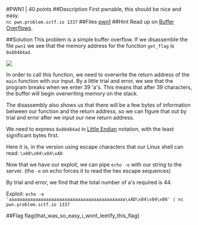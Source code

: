 #PWN1 | 40 points
##Description
First pwnable, this should be nice and easy.  
`nc pwn.problem.sctf.io 1337`
##Files
[pwn1](http://compete.sctf.io/2015q2/problemfiles/54/pwn1)
##Hint
Read up on [Buffer Overflows](https://en.wikipedia.org/wiki/Buffer_overflow).

##Solution
This problem is a simple buffer overflow.
If we disassemble the file `pwn1` we see that the memory address for the function `get_flag` is `0x80484ad`.  

![](https://github.com/ztaylor54/CTF/blob/master/sctf/screenshots/pwn_screenshot_1.png)

In order to call this function, we need to overwrite the return address of the `main` function with our input. By a little trial and error, we see that the program breaks when we enter 39 'a's. This means that after 39 characters, the buffer will begin overwriting memory on the stack.  

The disassembly also shows us that there will be a few bytes of information between our function and the return address, so we can figure that out by trial and error after we input our new return address.  

We need to express `0x80484ad` in [Little Endian](https://en.wikipedia.org/wiki/Endianness) notation, with the least significant bytes first.  

Here it is, in the version using escape characters that our Linux shell can read: `\x08\x04\x84\xAD`  

Now that we have our exploit, we can pipe `echo -e` with our string to the server. (the `-e` on echo forces it to read the hex escape sequences)  

By trial and error, we find that the total number of a's required is 44.  
  
Exploit:
`echo -e 'aaaaaaaaaaaaaaaaaaaaaaaaaaaaaaaaaaaaaaaaaaaa\xAD\x84\x04\x08' | nc pwn.problem.sctf.io 1337`  
  
##Flag
flag{that_was_so_easy_i_wont_leetify_this_flag}
